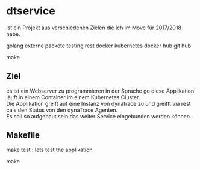 # dtservice
ist ein Projekt aus verschiedenen Zielen die ich im Move für 2017/2018 habe.

golang
  externe packete
  testing
rest
docker 
kubernetes
docker hub
git hub

make

## Ziel 
es ist ein Webserver zu programmieren in der Sprache go diese Applikation läuft in einem Container im einem Kubernetes Cluster.<br>
Die Applikation greift auf eine Instanz von dynatrace zu und greifft via rest cals den Status von den dynaTrace Agenten.<br>
Es soll so aufgebaut sein das weiter Service eingebunden werden können.

## Makefile

make test : lets test the applikation

make 
